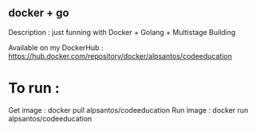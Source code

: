 ## docker + go
Description : just funning with Docker + Golang + Multistage Building 

Available on my DockerHub : https://hub.docker.com/repository/docker/alpsantos/codeeducation

# To run :

Get image : docker pull alpsantos/codeeducation
Run image : docker run alpsantos/codeeducation
